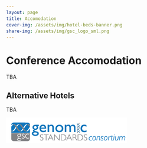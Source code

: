 ```yaml
---
layout: page
title: Accomodation
cover-img: /assets/img/hotel-beds-banner.png
share-img: /assets/img/gsc_logo_sml.png
---
```


# Conference Accomodation

TBA

## Alternative Hotels

TBA



[ ![GenSC](../assets/img/gsc_logo_sml.png) ](https://www.gensc.org/)




